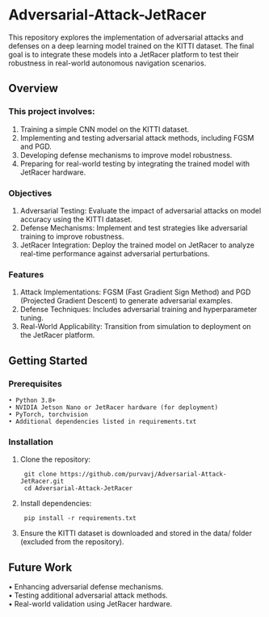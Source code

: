 # Adversarial-Attack-JetRacer

This repository explores the implementation of adversarial attacks and defenses on a deep learning model trained on the KITTI dataset. The final goal is to integrate these models into a JetRacer platform to test their robustness in real-world autonomous navigation scenarios.

## Overview

### This project involves:  
1. Training a simple CNN model on the KITTI dataset.
2. Implementing and testing adversarial attack methods, including FGSM and PGD.
3. Developing defense mechanisms to improve model robustness.
4. Preparing for real-world testing by integrating the trained model with JetRacer hardware.  

### Objectives
1. Adversarial Testing: Evaluate the impact of adversarial attacks on model accuracy using the KITTI dataset.  
2. Defense Mechanisms: Implement and test strategies like adversarial training to improve robustness.  
3. JetRacer Integration: Deploy the trained model on JetRacer to analyze real-time performance against adversarial perturbations.  

### Features
1. Attack Implementations: FGSM (Fast Gradient Sign Method) and PGD (Projected Gradient Descent) to generate adversarial examples.
2. Defense Techniques: Includes adversarial training and hyperparameter tuning.
3. Real-World Applicability: Transition from simulation to deployment on the JetRacer platform.  

## Getting Started

### Prerequisites
	• Python 3.8+
	• NVIDIA Jetson Nano or JetRacer hardware (for deployment)
	• PyTorch, torchvision
	• Additional dependencies listed in requirements.txt

### Installation
1. Clone the repository:

		git clone https://github.com/purvavj/Adversarial-Attack-JetRacer.git
		cd Adversarial-Attack-JetRacer

2. Install dependencies:

		pip install -r requirements.txt


3. Ensure the KITTI dataset is downloaded and stored in the data/ folder (excluded from the repository).

## Future Work  
• Enhancing adversarial defense mechanisms.  
• Testing additional adversarial attack methods.  
• Real-world validation using JetRacer hardware.
